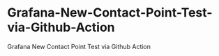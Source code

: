 # Grafana-New-Contact-Point-Test-via-Github-Action
Grafana New Contact Point Test via Github Action
